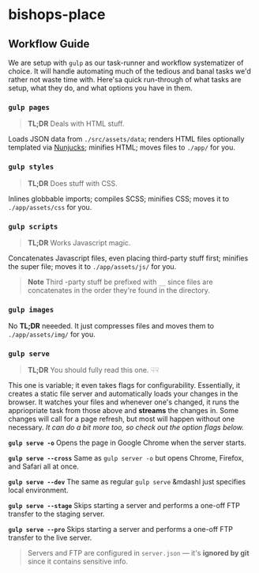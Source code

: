 # bishops-place

## Workflow Guide
We are setup with `gulp` as our task-runner and workflow systematizer of choice. It will handle automating much of the tedious and banal tasks we'd rather not waste time with. Here'sa quick run-through of what tasks are setup, what they do, and what options you have in them.
### `gulp pages`
> **TL;DR** Deals with HTML stuff.

Loads JSON data from `./src/assets/data`; renders HTML files optionally templated via [Nunjucks](http://mozilla.github.io/nunjucks/); minifies HTML; moves files to `./app/` for you.
### `gulp styles`
> **TL;DR** Does stuff with CSS.

Inlines globbable imports; compiles SCSS; minifies CSS; moves it to `./app/assets/css` for you.
### `gulp scripts`
> **TL;DR** Works Javascript magic.

Concatenates Javascript files, even placing third-party stuff first; minifies the super file; moves it to `./app/assets/js/` for you.
> **Note** Third -party stuff be prefixed with `__` since files are concatenates in the order they're found in the directory.

### `gulp images`
No **TL;DR** neeeded. It just compresses files and moves them to `./app/assets/img/` for you.
### `gulp serve`
> **TL;DR** You should fully read this one. &#9759;&#9759;

This one is variable; it even takes flags for configurability. Essentially, it creates a static file server and automatically loads your changes in the browser. It watches your files and whenever one's changed, it runs the appriopriate task from those above and **streams** the changes in. Some changes will call for a page refresh, but most will happen without one necessary. *It can do a bit more too, so check out the option flags below.*

**`gulp serve -o`** Opens the page in Google Chrome when the server starts.

**`gulp serve --cross`** Same as `gulp server -o` but opens Chrome, Firefox, and Safari all at once.

**`gulp serve --dev`** The same as regular `gulp serve` &mdashl just specifies local environment.

**`gulp serve --stage`** Skips starting a server and performs a one-off FTP transfer to the staging server.

**`gulp serve --pro`** Skips starting a server and performs a one-off FTP transfer to the live server.

> Servers and FTP are configured in `server.json` &mdash; it's **ignored by git** since it contains sensitive info.
